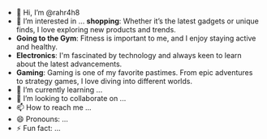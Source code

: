 - 👋 Hi, I’m @rahr4h8
- 👀 I’m interested in ... **shopping**: Whether it’s the latest gadgets or unique finds, I love exploring new products and trends.
- **Going to the Gym**: Fitness is important to me, and I enjoy staying active and healthy.
- **Electronics**: I'm fascinated by technology and always keen to learn about the latest advancements.
- **Gaming**: Gaming is one of my favorite pastimes. From epic adventures to strategy games, I love diving into different worlds.
- 🌱 I’m currently learning ...
- 💞️ I’m looking to collaborate on ...
- 📫 How to reach me ...
- 😄 Pronouns: ...
- ⚡ Fun fact: ...

<!---
rahr4h8/rahr4h8 is a ✨ special ✨ repository because its `README.md` (this file) appears on your GitHub profile.
You can click the Preview link to take a look at your changes.
--->
